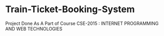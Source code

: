 # Train-Ticket-Booking-System

Project Done As A Part of Course CSE-2015 : INTERNET PROGRAMMING AND WEB TECHNOLOGIES

